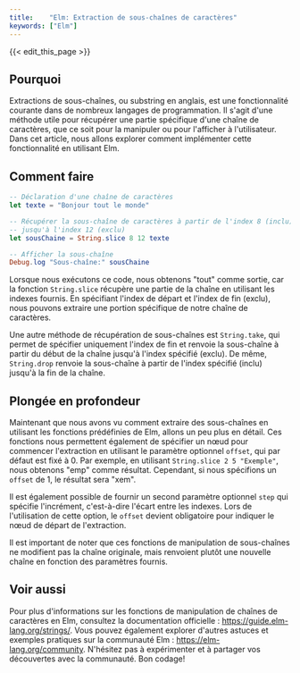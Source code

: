 ```yaml
---
title:    "Elm: Extraction de sous-chaînes de caractères"
keywords: ["Elm"]
---
```


{{< edit_this_page >}}

## Pourquoi

Extractions de sous-chaînes, ou substring en anglais, est une fonctionnalité courante dans de nombreux langages de programmation. Il s'agit d'une méthode utile pour récupérer une partie spécifique d'une chaîne de caractères, que ce soit pour la manipuler ou pour l'afficher à l'utilisateur. Dans cet article, nous allons explorer comment implémenter cette fonctionnalité en utilisant Elm.

## Comment faire

```elm
-- Déclaration d'une chaîne de caractères
let texte = "Bonjour tout le monde"

-- Récupérer la sous-chaîne de caractères à partir de l'index 8 (inclu)
-- jusqu'à l'index 12 (exclu)
let sousChaine = String.slice 8 12 texte

-- Afficher la sous-chaîne
Debug.log "Sous-chaîne:" sousChaine
```

Lorsque nous exécutons ce code, nous obtenons "tout" comme sortie, car la fonction `String.slice` récupère une partie de la chaîne en utilisant les indexes fournis. En spécifiant l'index de départ et l'index de fin (exclu), nous pouvons extraire une portion spécifique de notre chaîne de caractères.

Une autre méthode de récupération de sous-chaînes est `String.take`, qui permet de spécifier uniquement l'index de fin et renvoie la sous-chaîne à partir du début de la chaîne jusqu'à l'index spécifié (exclu). De même, `String.drop` renvoie la sous-chaîne à partir de l'index spécifié (inclu) jusqu'à la fin de la chaîne.

## Plongée en profondeur

Maintenant que nous avons vu comment extraire des sous-chaînes en utilisant les fonctions prédéfinies de Elm, allons un peu plus en détail. Ces fonctions nous permettent également de spécifier un nœud pour commencer l'extraction en utilisant le paramètre optionnel `offset`, qui par défaut est fixé à 0. Par exemple, en utilisant `String.slice 2 5 "Exemple"`, nous obtenons "emp" comme résultat. Cependant, si nous spécifions un `offset` de 1, le résultat sera "xem".

Il est également possible de fournir un second paramètre optionnel `step` qui spécifie l'incrément, c'est-à-dire l'écart entre les indexes. Lors de l'utilisation de cette option, le `offset` devient obligatoire pour indiquer le nœud de départ de l'extraction.

Il est important de noter que ces fonctions de manipulation de sous-chaînes ne modifient pas la chaîne originale, mais renvoient plutôt une nouvelle chaîne en fonction des paramètres fournis.

## Voir aussi

Pour plus d'informations sur les fonctions de manipulation de chaînes de caractères en Elm, consultez la documentation officielle : https://guide.elm-lang.org/strings/. Vous pouvez également explorer d'autres astuces et exemples pratiques sur la communauté Elm : https://elm-lang.org/community. N'hésitez pas à expérimenter et à partager vos découvertes avec la communauté. Bon codage!